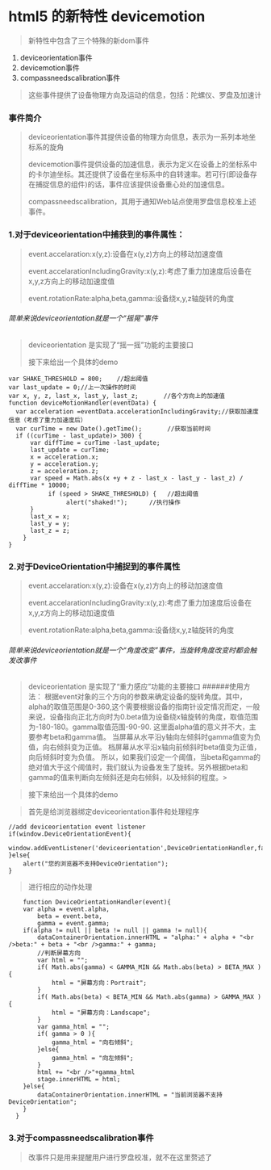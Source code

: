 # html5 的新特性 devicemotion
>新特性中包含了三个特殊的新dom事件
>
1. deviceorientation事件
2. devicemotion事件
3. compassneedscalibration事件
>这些事件提供了设备物理方向及运动的信息，包括：陀螺仪、罗盘及加速计
>
### 事件简介
>deviceorientation事件其提供设备的物理方向信息，表示为一系列本地坐标系的旋角
>
>devicemotion事件提供设备的加速信息，表示为定义在设备上的坐标系中的卡尔迪坐标。其还提供了设备在坐标系中的自转速率。若可行(即设备存在捕捉信息的组件)的话，事件应该提供设备重心处的加速信息。
>
>compassneedscalibration，其用于通知Web站点使用罗盘信息校准上述事件。

### 1.对于deviceorientation中捕获到的事件属性：

>event.accelaration:x(y,z):设备在x(y,z)方向上的移动加速度值
>
>event.accelarationIncludingGravity:x(y,z):考虑了重力加速度后设备在x,y,z方向上的移动加速度值
>
>event.rotationRate:alpha,beta,gamma:设备绕x,y,z轴旋转的角度
>
###### 简单来说deviceorientation就是一个“摇晃”事件
>deviceorientation 是实现了“摇一摇”功能的主要接口
>
>接下来给出一个具体的demo

    var SHAKE_THRESHOLD = 800;    //超出阈值
    var last_update = 0;//上一次操作的时间
    var x, y, z, last_x, last_y, last_z;       //各个方向上的加速值
    function deviceMotionHandler(eventData) {        
      var acceleration =eventData.accelerationIncludingGravity;//获取加速度信息（考虑了重力加速度后）
      var curTime = new Date().getTime();       //获取当前时间
      if ((curTime - last_update)> 300) {                
          var diffTime = curTime -last_update;
          last_update = curTime;       
          x = acceleration.x;
          y = acceleration.y;
          z = acceleration.z;       
          var speed = Math.abs(x +y + z - last_x - last_y - last_z) / diffTime * 10000;          
               if (speed > SHAKE_THRESHOLD) {   //超出阈值
                    alert("shaked!");      //执行操作
          }
          last_x = x;
          last_y = y;
          last_z = z;
        }
    } 
### 2.对于DeviceOrientation中捕捉到的事件属性
>event.accelaration:x(y,z):设备在x(y,z)方向上的移动加速度值
>
>event.accelarationIncludingGravity:x(y,z):考虑了重力加速度后设备在x,y,z方向上的移动加速度值
>
>event.rotationRate:alpha,beta,gamma:设备绕x,y,z轴旋转的角度
>
###### 简单来说deviceorientation就是一个“角度改变”事件，当旋转角度改变时都会触发改事件
>deviceorientation 是实现了“重力感应”功能的主要接口
######使用方法：
>根据event对象的三个方向的参数来确定设备的旋转角度。其中，alpha的取值范围是0-360,这个需要根据设备的指南针设定情况而定，一般来说，设备指向正北方向时为0.beta值为设备绕x轴旋转的角度，取值范围为-180-180。gamma取值范围-90-90.
>这里面alpha值的意义并不大，主要参考beta和gamma值。
>当屏幕从水平沿y轴向左倾斜时gamma值变为负值，向右倾斜变为正值。
>档屏幕从水平沿x轴向前倾斜时beta值变为正值，向后倾斜时变为负值。
>所以，如果我们设定一个阈值，当beta和gamma的绝对值大于这个阈值时，我们就认为设备发生了旋转。另外根据beta和gamma的值来判断向左倾斜还是向右倾斜，以及倾斜的程度。>


>接下来给出一个具体的demo

>首先是给浏览器绑定deviceorientation事件和处理程序

    //add deviceorientation event listener
    if(window.DeviceOrientationEvent){
        window.addEventListener('deviceorientation',DeviceOrientationHandler,false);
    }else{
        alert("您的浏览器不支持DeviceOrientation");
    }
>进行相应的动作处理

        function DeviceOrientationHandler(event){
        var alpha = event.alpha,
            beta = event.beta,
            gamma = event.gamma;
        if(alpha != null || beta != null || gamma != null){
            dataContainerOrientation.innerHTML = "alpha:" + alpha + "<br />beta:" + beta + "<br />gamma:" + gamma;
            //判断屏幕方向
            var html = "";
            if( Math.abs(gamma) < GAMMA_MIN && Math.abs(beta) > BETA_MAX ){
                html = "屏幕方向：Portrait";
            }
            if( Math.abs(beta) < BETA_MIN && Math.abs(gamma) > GAMMA_MAX ){
                html = "屏幕方向：Landscape";
            }
            var gamma_html = "";
            if( gamma > 0 ){
                gamma_html = "向右倾斜";
            }else{
                gamma_html = "向左倾斜";
            }
            html += "<br />"+gamma_html
            stage.innerHTML = html;
        }else{
            dataContainerOrientation.innerHTML = "当前浏览器不支持DeviceOrientation";
        }
      }
###  3.对于compassneedscalibration事件
>改事件只是用来提醒用户进行罗盘校准，就不在这里赘述了